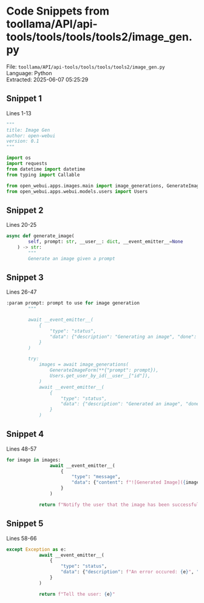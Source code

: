 # Code Snippets from toollama/API/api-tools/tools/tools/tools2/image_gen.py

File: `toollama/API/api-tools/tools/tools/tools2/image_gen.py`  
Language: Python  
Extracted: 2025-06-07 05:25:29  

## Snippet 1
Lines 1-13

```Python
"""
title: Image Gen
author: open-webui
version: 0.1
"""

import os
import requests
from datetime import datetime
from typing import Callable

from open_webui.apps.images.main import image_generations, GenerateImageForm
from open_webui.apps.webui.models.users import Users
```

## Snippet 2
Lines 20-25

```Python
async def generate_image(
        self, prompt: str, __user__: dict, __event_emitter__=None
    ) -> str:
        """
        Generate an image given a prompt
```

## Snippet 3
Lines 26-47

```Python
:param prompt: prompt to use for image generation
        """

        await __event_emitter__(
            {
                "type": "status",
                "data": {"description": "Generating an image", "done": False},
            }
        )

        try:
            images = await image_generations(
                GenerateImageForm(**{"prompt": prompt}),
                Users.get_user_by_id(__user__["id"]),
            )
            await __event_emitter__(
                {
                    "type": "status",
                    "data": {"description": "Generated an image", "done": True},
                }
            )
```

## Snippet 4
Lines 48-57

```Python
for image in images:
                await __event_emitter__(
                    {
                        "type": "message",
                        "data": {"content": f"![Generated Image]({image['url']})"},
                    }
                )

            return f"Notify the user that the image has been successfully generated"
```

## Snippet 5
Lines 58-66

```Python
except Exception as e:
            await __event_emitter__(
                {
                    "type": "status",
                    "data": {"description": f"An error occured: {e}", "done": True},
                }
            )

            return f"Tell the user: {e}"
```

